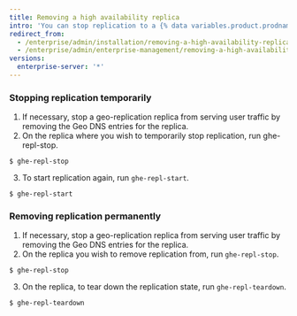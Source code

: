 ```yaml
---
title: Removing a high availability replica
intro: 'You can stop replication to a {% data variables.product.prodname_ghe_server %} replica temporarily, or permanently remove replication.'
redirect_from:
  - /enterprise/admin/installation/removing-a-high-availability-replica
  - /enterprise/admin/enterprise-management/removing-a-high-availability-replica
versions:
  enterprise-server: '*'
---
```


### Stopping replication temporarily

1. If necessary, stop a geo-replication replica from serving user traffic by removing the Geo DNS entries for the replica.
2. On the replica where you wish to temporarily stop replication, run ghe-repl-stop.
  ```shell
  $ ghe-repl-stop
  ```
3. To start replication again, run `ghe-repl-start`.
  ```shell
  $ ghe-repl-start
  ```

### Removing replication permanently

1. If necessary, stop a geo-replication replica from serving user traffic by removing the Geo DNS entries for the replica.
2. On the replica you wish to remove replication from, run `ghe-repl-stop`.
  ```shell
  $ ghe-repl-stop
  ```
3. On the replica, to tear down the replication state, run `ghe-repl-teardown`.
  ```shell
  $ ghe-repl-teardown
  ```
